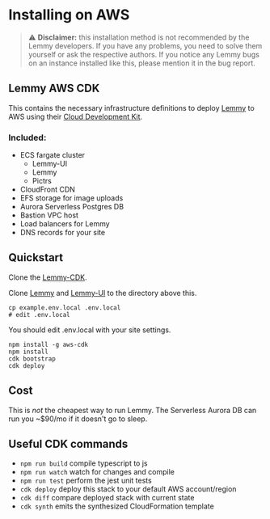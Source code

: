 # Installing on AWS

> ⚠️ **Disclaimer:** this installation method is not recommended by the Lemmy developers. If you have any problems, you need to solve them yourself or ask the respective authors. If you notice any Lemmy bugs on an instance installed like this, please mention it in the bug report.

## Lemmy AWS CDK

This contains the necessary infrastructure definitions to deploy [Lemmy](https://github.com/LemmyNet/lemmy)
to AWS using their [Cloud Development Kit](https://docs.aws.amazon.com/cdk/latest/guide/home.html).

### Included:

- ECS fargate cluster
  - Lemmy-UI
  - Lemmy
  - Pictrs
- CloudFront CDN
- EFS storage for image uploads
- Aurora Serverless Postgres DB
- Bastion VPC host
- Load balancers for Lemmy
- DNS records for your site

## Quickstart

Clone the [Lemmy-CDK](https://github.com/jetbridge/lemmy-cdk).

Clone [Lemmy](https://github.com/LemmyNet/lemmy) and [Lemmy-UI](https://github.com/LemmyNet/lemmy-ui) to the directory above this.

```shell
cp example.env.local .env.local
# edit .env.local
```

You should edit .env.local with your site settings.

```shell
npm install -g aws-cdk
npm install
cdk bootstrap
cdk deploy
```

## Cost

This is _not_ the cheapest way to run Lemmy. The Serverless Aurora DB can run you ~$90/mo if it doesn't go to sleep.

## Useful CDK commands

- `npm run build` compile typescript to js
- `npm run watch` watch for changes and compile
- `npm run test` perform the jest unit tests
- `cdk deploy` deploy this stack to your default AWS account/region
- `cdk diff` compare deployed stack with current state
- `cdk synth` emits the synthesized CloudFormation template
